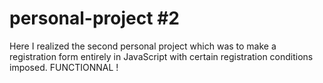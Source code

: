 # personal-project #2

Here I realized the second personal project which was to make a registration form entirely in JavaScript with certain registration conditions imposed.
FUNCTIONNAL !
